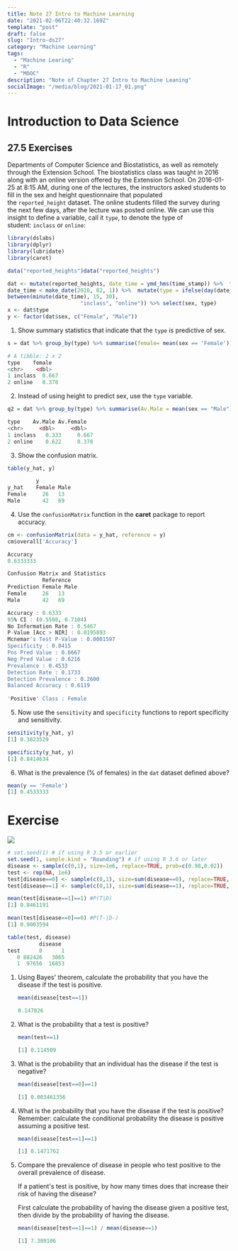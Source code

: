 ```yaml
---
title: Note 27 Intro to Machine Learning
date: "2021-02-06T22:40:32.169Z"
template: "post"
draft: false
slug: "Intro-ds27"
category: "Machine Learning"
tags:
  - "Machine Learing"
  - "R"
  - "MOOC"
description: "Note of Chapter 27 Intro to Machine Leaning"
socialImage: "/media/blog/2021-01-17_01.png"
---
```


# Introduction to Data Science

## 27.5 Exercises

Departments of Computer Science and Biostatistics, as well as remotely through the Extension School. The biostatistics class was taught in 2016 along with an online version offered by the Extension School. On 2016-01-25 at 8:15 AM, during one of the lectures, the instructors asked students to fill in the sex and height questionnaire that populated the `reported_height` dataset. The online students filled the survey during the next few days, after the lecture was posted online. We can use this insight to define a variable, call it `type`, to denote the type of student: `inclass` or `online`:

```r
library(dslabs)
library(dplyr)
library(lubridate)
library(caret)

data("reported_heights")data("reported_heights")

dat <- mutate(reported_heights, date_time = ymd_hms(time_stamp)) %>%  filter(date_time >= make_date(2016, 01, 25) &            
date_time < make_date(2016, 02, 1)) %>%  mutate(type = ifelse(day(date_time) == 25 & hour(date_time) == 8 &                          
between(minute(date_time), 15, 30),
                       "inclass", "online")) %>% select(sex, type)
x <- dat$type
y <- factor(dat$sex, c("Female", "Male"))
```

1. Show summary statistics that indicate that the `type` is predictive of sex.

```r
s = dat %>% group_by(type) %>% summarise(female= mean(sex == 'Female'))
```

```r
# A tibble: 2 x 2  
type    female  
<chr>    <dbl>
1 inclass  0.667
2 online   0.378
```

2. Instead of using height to predict sex, use the `type` variable.

```r
q2 = dat %>% group_by(type) %>% summarise(Av.Male = mean(sex == "Male"), Av.Female = mean(sex == "Female"))
```

```r
type    Av.Male Av.Female  
<chr>     <dbl>     <dbl>
1 inclass   0.333     0.667
2 online    0.622     0.378
```

3. Show the confusion matrix.

```r
table(y_hat, y)
```

```r
         y
y_hat    Female Male  
Female     26   13  
Male       42   69
```

4. Use the `confusionMatrix` function in the **caret** package to report accuracy.

```r
cm <- confusionMatrix(data = y_hat, reference = y)
cm$overall['Accuracy']
```

```r
Accuracy 
0.6333333
```

```r
Confusion Matrix and Statistics
           Reference
Prediction Female Male    
Female     26   13    
Male       42   69                                                         

Accuracy : 0.6333                           
95% CI : (0.5508, 0.7104)    
No Information Rate : 0.5467              
P-Value [Acc > NIR] : 0.0195893                                                                   Kappa : 0.2323                                                     
Mcnemar's Test P-Value : 0.0001597                                                             Sensitivity : 0.3824                      
Specificity : 0.8415                   
Pos Pred Value : 0.6667                   
Neg Pred Value : 0.6216                       
Prevalence : 0.4533                   
Detection Rate : 0.1733             
Detection Prevalence : 0.2600                
Balanced Accuracy : 0.6119    
                                                       
'Positive' Class : Female
```

5. Now use the `sensitivity` and `specificity` functions to report specificity and sensitivity.

```r
sensitivity(y_hat, y)
[1] 0.3823529

specificity(y_hat, y)
[1] 0.8414634
```

6. What is the prevalence (% of females) in the `dat` dataset defined above?

```r
mean(y == 'Female')
[1] 0.4533333
```
# Exercise

![](/media/blog/intro-ds/27-8.png)


```r
# set.seed(1) # if using R 3.5 or earlier
set.seed(1, sample.kind = "Rounding") # if using R 3.6 or later
disease <- sample(c(0,1), size=1e6, replace=TRUE, prob=c(0.98,0.02))
test <- rep(NA, 1e6)
test[disease==0] <- sample(c(0,1), size=sum(disease==0), replace=TRUE, prob=c(0.90,0.10))
test[disease==1] <- sample(c(0,1), size=sum(disease==1), replace=TRUE, prob=c(0.15, 0.85))
```

```r
mean(test[disease==1]==1) #P(T|D)
[1] 0.8461191

mean(test[disease==0]==0) #P(T-|D-)
[1] 0.9003594
```

```r
table(test, disease)
          disease
test      0      1
   0 882426   3065
   1  97656  16853
```

1. Using Bayes' theorem, calculate the probability that you have the disease if the test is positive.

    ```r
    mean(disease[test==1])
    ```

    ```r
    0.147826
    ```

2. What is the probability that a test is positive?

    ```r
    mean(test==1)
    ```

    ```r
    [1] 0.114509
    ```

3. What is the probability that an individual has the disease if the test is negative?

    ```r
    mean(disease[test==0]==1)
    ```

    ```r
    [1] 0.003461356
    ```

4. What is the probability that you have the disease if the test is positive?
Remember: calculate the conditional probability the disease is positive assuming a positive test.

    ```r
    mean(disease[test==1]==1)
    ```

    ```r
    [1] 0.1471762
    ```

5. Compare the prevalence of disease in people who test positive to the overall prevalence of disease.

    If a patient's test is positive, by how many times does that increase their risk of having the disease?

    First calculate the probability of having the disease given a positive test, then divide by the probability of having the disease.

    ```r
    mean(disease[test==1]==1) / mean(disease==1)
    ```

    ```r
    [1] 7.389106
    ```